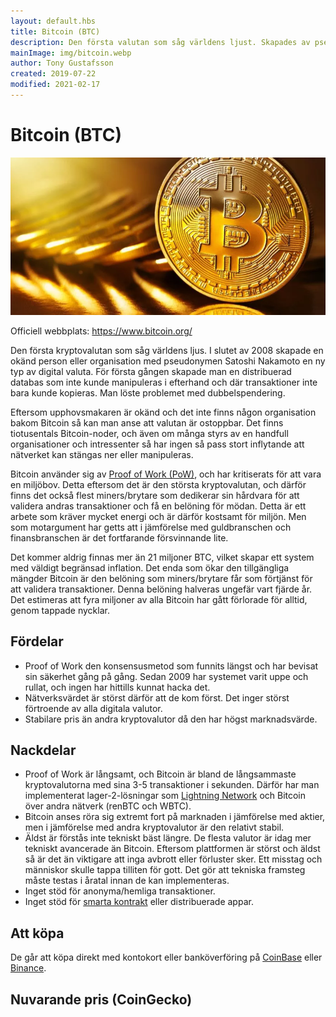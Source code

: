 ```yaml
---
layout: default.hbs
title: Bitcoin (BTC)
description: Den första valutan som såg världens ljust. Skapades av pseudonymen Satoshi Nakamoto år 2008 som införde konceptet blockkedjan.
mainImage: img/bitcoin.webp
author: Tony Gustafsson
created: 2019-07-22
modified: 2021-02-17
---
```


# Bitcoin (BTC)

![Bitcoin](../img/bitcoin.webp 'Bitcoin')

Officiell webbplats: https://www.bitcoin.org/

Den första kryptovalutan som såg världens ljus. I slutet av 2008 skapade en okänd person eller organisation med pseudonymen Satoshi Nakamoto en ny typ av digital valuta. För första gången skapade man en distribuerad databas som inte kunde manipuleras i efterhand och där transaktioner inte bara kunde kopieras. Man löste problemet med dubbelspendering.

Eftersom upphovsmakaren är okänd och det inte finns någon organisation bakom Bitcoin så kan man anse att valutan är ostoppbar. Det finns tiotusentals Bitcoin-noder, och även om många styrs av en handfull organisationer och intressenter så har ingen så pass stort inflytande att nätverket kan stängas ner eller manipuleras.

Bitcoin använder sig av [Proof of Work (PoW)](/tekniker/proof-of-work.html), och har kritiserats för att vara en miljöbov. Detta eftersom det är den största kryptovalutan, och därför finns det också flest miners/brytare som dedikerar sin hårdvara för att validera andras transaktioner och få en belöning för mödan. Detta är ett arbete som kräver mycket energi och är därför kostsamt för miljön. Men som motargument har getts att i jämförelse med guldbranschen och finansbranschen är det fortfarande försvinnande lite.

Det kommer aldrig finnas mer än 21 miljoner BTC, vilket skapar ett system med väldigt begränsad inflation. Det enda som ökar den tillgängliga mängder Bitcoin är den belöning som miners/brytare får som förtjänst för att validera transaktioner. Denna belöning halveras ungefär vart fjärde år. Det estimeras att fyra miljoner av alla Bitcoin har gått förlorade för alltid, genom tappade nycklar.

## Fördelar

-   Proof of Work den konsensusmetod som funnits längst och har bevisat sin säkerhet gång på gång. Sedan 2009 har systemet varit uppe och rullat, och ingen har hittills kunnat hacka det.
-   Nätverksvärdet är störst därför att de kom först. Det inger störst förtroende av alla digitala valutor.
-   Stabilare pris än andra kryptovalutor då den har högst marknadsvärde.

## Nackdelar

-   Proof of Work är långsamt, och Bitcoin är bland de långsammaste kryptovalutorna med sina 3-5 transaktioner i sekunden. Därför har man implementerat lager-2-lösningar som [Lightning Network](/tekniker/lightning-network.html) och Bitcoin över andra nätverk (renBTC och WBTC).
-   Bitcoin anses röra sig extremt fort på marknaden i jämförelse med aktier, men i jämförelse med andra kryptovalutor är den relativt stabil.
-   Äldst är förstås inte tekniskt bäst längre. De flesta valutor är idag mer tekniskt avancerade än Bitcoin. Eftersom plattformen är störst och äldst så är det än viktigare att inga avbrott eller förluster sker. Ett misstag och människor skulle tappa tilliten för gott. Det gör att tekniska framsteg måste testas i åratal innan de kan implementeras.
-   Inget stöd för anonyma/hemliga transaktioner.
-   Inget stöd för [smarta kontrakt](/tekniker/smarta-kontrakt.html) eller distribuerade appar.

## Att köpa

De går att köpa direkt med kontokort eller banköverföring på [CoinBase](https://www.coinbase.com/) eller [Binance](https://www.binance.com).

## Nuvarande pris (CoinGecko)

<script src="https://widgets.coingecko.com/coingecko-coin-ticker-widget.js"></script>

<coingecko-coin-ticker-widget currency="sek" coin-id="bitcoin" locale="en"></coingecko-coin-ticker-widget>
